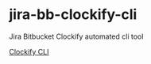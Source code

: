 # jira-bb-clockify-cli
Jira Bitbucket Clockify automated cli tool

[Clockify CLI](https://github.com/t5/clockify-cli)